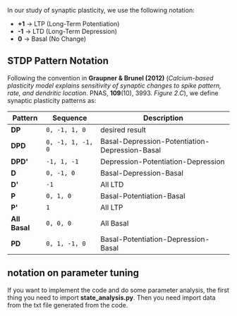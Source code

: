 In our study of synaptic plasticity, we use the following notation:

- **+1** → LTP (Long-Term Potentiation)  
- **-1** → LTD (Long-Term Depression)  
- **0** → Basal (No Change)

## STDP Pattern Notation

Following the convention in **Graupner & Brunel (2012)** (*Calcium-based plasticity model explains sensitivity of synaptic changes to spike pattern, rate, and dendritic location*. PNAS, **109**(10), 3993. *Figure 2.C*), we define synaptic plasticity patterns as:

| **Pattern** | **Sequence** | **Description** |
|------------|-------------|----------------|
| **DP**   | `0, -1, 1, 0` | desired result |
| **DPD**  | `0, -1, 1, -1, 0` | Basal-Depression-Potentiation-Depression-Basal |
| **DPD'** | `-1, 1, -1` | Depression-Potentiation-Depression |
| **D**    | `0, -1, 0` | Basal-Depression-Basal |
| **D'**   | `-1` | All LTD |
| **P**    | `0, 1, 0` | Basal-Potentiation-Basal |
| **P'**   | `1` | All LTP |
| **All Basal** | `0, 0, 0` | All Basal |
| **PD**   | `0, 1, -1, 0` | Basal-Potentiation-Depression-Basal |


## notation on parameter tuning
If you want to implement the code and do some parameter analysis, the first thing you need to import **state_analysis.py**. Then you need import data from the txt file generated from the code. 

